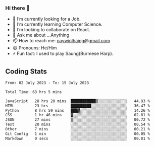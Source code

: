 ### Hi there 👋

- 🔭 I’m currently looking for a Job.
- 🌱 I’m currently learning Computer Science.
- 👯 I’m looking to collaborate on React.
- 💬 Ask me about ...Anything
- 📫 How to reach me: naywinlhaing@gmail.com
- 😄 Pronouns: He/Him
- ⚡ Fun fact: I used to play Saung(Burmese Harp).


## Coding Stats
<!--START_SECTION:waka-->

```txt
From: 02 July 2023 - To: 15 July 2023

Total Time: 63 hrs 5 mins

JavaScript   28 hrs 20 mins  ███████████▒░░░░░░░░░░░░░   44.93 %
HTML         23 hrs          █████████░░░░░░░░░░░░░░░░   36.47 %
Python       8 hrs 59 mins   ███▓░░░░░░░░░░░░░░░░░░░░░   14.26 %
CSS          1 hr 46 mins    ▓░░░░░░░░░░░░░░░░░░░░░░░░   02.81 %
JSON         27 mins         ▒░░░░░░░░░░░░░░░░░░░░░░░░   00.72 %
Text         20 mins         ░░░░░░░░░░░░░░░░░░░░░░░░░   00.54 %
Other        7 mins          ░░░░░░░░░░░░░░░░░░░░░░░░░   00.21 %
Git Config   1 min           ░░░░░░░░░░░░░░░░░░░░░░░░░   00.05 %
Markdown     0 secs          ░░░░░░░░░░░░░░░░░░░░░░░░░   00.01 %
```

<!--END_SECTION:waka-->
